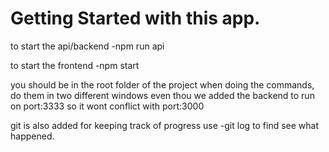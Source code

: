 # Getting Started with this app.

to start the api/backend
-npm run api

to start the frontend
-npm start

you should be in the root folder of the project when
doing the commands, do them in two different windows even
thou we added the backend to run on port:3333 so it wont conflict
with port:3000

git is also added for keeping track of progress use
-git log
to find see what happened.

